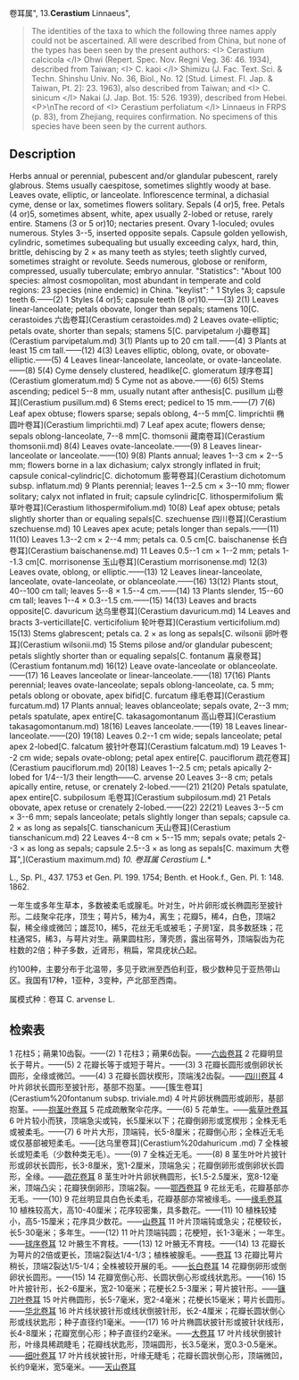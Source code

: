 卷耳属",
13.**Cerastium** Linnaeus",

> The identities of the taxa to which the following three names apply could not be ascertained. All were described from China, but none of the types has been seen by the present authors: &lt;I&gt; Cerastium calcicola &lt;/I&gt; Ohwi (Repert. Spec. Nov. Regni Veg. 36: 46. 1934), described from Taiwan; &lt;I&gt; C. kaoi &lt;/I&gt; Shimizu (J. Fac. Text. Sci. &amp; Techn. Shinshu Univ. No. 36, Biol., No. 12 [Stud. Limest. Fl. Jap. &amp; Taiwan, Pt. 2]: 23. 1963), also described from Taiwan; and &lt;I&gt; C. sinicum &lt;/I&gt; Nakai (J. Jap. Bot. 15: 526. 1939), described from Hebei.&lt;P&gt;\nThe record of &lt;I&gt; Cerastium perfoliatum &lt;/I&gt; Linnaeus in FRPS (p. 83), from Zhejiang, requires confirmation. No specimens of this species have been seen by the current authors.

## Description
Herbs annual or perennial, pubescent and/or glandular pubescent, rarely glabrous. Stems usually caespitose, sometimes slightly woody at base. Leaves ovate, elliptic, or lanceolate. Inflorescence terminal, a dichasial cyme, dense or lax, sometimes flowers solitary. Sepals (4 or)5, free. Petals (4 or)5, sometimes absent, white, apex usually 2-lobed or retuse, rarely entire. Stamens (3 or 5 or)10; nectaries present. Ovary 1-loculed; ovules numerous. Styles 3--5, inserted opposite sepals. Capsule golden yellowish, cylindric, sometimes subequaling but usually exceeding calyx, hard, thin, brittle, dehiscing by 2 × as many teeth as styles; teeth slightly curved, sometimes straight or revolute. Seeds numerous, globose or reniform, compressed, usually tuberculate; embryo annular.
  "Statistics": "About 100 species: almost cosmopolitan, most abundant in temperate and cold regions: 23 species (nine endemic) in China.
  "keylist": "
1 Styles 3; capsule teeth 6.——(2)
1 Styles (4 or)5; capsule teeth (8 or)10.——(3)
2(1) Leaves linear-lanceolate; petals obovate, longer than sepals; stamens 10[C. cerastoides 六齿卷耳](Cerastium cerastoides.md)
2 Leaves ovate-elliptic; petals ovate, shorter than sepals; stamens 5[C. parvipetalum 小瓣卷耳](Cerastium parvipetalum.md)
3(1) Plants up to 20 cm tall.——(4)
3 Plants at least 15 cm tall.——(12)
4(3) Leaves elliptic, oblong, ovate, or obovate-elliptic.——(5)
4 Leaves linear-lanceolate, lanceolate, or ovate-lanceolate.——(8)
5(4) Cyme densely clustered, headlike[C. glomeratum 球序卷耳](Cerastium glomeratum.md)
5 Cyme not as above.——(6)
6(5) Stems ascending; pedicel 5--8 mm, usually nutant after anthesis[C. pusillum 山卷耳](Cerastium pusillum.md)
6 Stems erect; pedicel to 15 mm.——(7)
7(6) Leaf apex obtuse; flowers sparse; sepals oblong, 4--5 mm[C. limprichtii 椭圆叶卷耳](Cerastium limprichtii.md)
7 Leaf apex acute; flowers dense; sepals oblong-lanceolate, 7--8 mm[C. thomsonii 藏南卷耳](Cerastium thomsonii.md)
8(4) Leaves ovate-lanceolate.——(9)
8 Leaves linear-lanceolate or lanceolate.——(10)
9(8) Plants annual; leaves 1--3 cm × 2--5 mm; flowers borne in a lax dichasium; calyx strongly inflated in fruit; capsule conical-cylindric[C. dichotomum 膨萼卷耳](Cerastium dichotomum subsp. inflatum.md)
9 Plants perennial; leaves 1--2.5 cm × 3--10 mm; flower solitary; calyx not inflated in fruit; capsule cylindric[C. lithospermifolium 紫草叶卷耳](Cerastium lithospermifolium.md)
10(8) Leaf apex obtuse; petals slightly shorter than or equaling sepals[C. szechuense 四川卷耳](Cerastium szechuense.md)
10 Leaves apex acute; petals longer than sepals.——(11)
11(10) Leaves 1.3--2 cm × 2--4 mm; petals ca. 0.5 cm[C. baischanense 长白卷耳](Cerastium baischanense.md)
11 Leaves 0.5--1 cm × 1--2 mm; petals 1--1.3 cm[C. morrisonense 玉山卷耳](Cerastium morrisonense.md)
12(3) Leaves ovate, oblong, or elliptic.——(13)
12 Leaves linear-lanceolate, lanceolate, ovate-lanceolate, or oblanceolate.——(16)
13(12) Plants stout, 40--100 cm tall; leaves 5--8 × 1.5--4 cm.——(14)
13 Plants slender, 15--60 cm tall; leaves 1--4 × 0.3--1.5 cm.——(15)
14(13) Leaves and bracts opposite[C. davuricum 达乌里卷耳](Cerastium davuricum.md)
14 Leaves and bracts 3-verticillate[C. verticifolium 轮叶卷耳](Cerastium verticifolium.md)
15(13) Stems glabrescent; petals ca. 2 × as long as sepals[C. wilsonii 卵叶卷耳](Cerastium wilsonii.md)
15 Stems pilose and/or glandular pubescent; petals slightly shorter than or equaling sepals[C. fontanum 喜泉卷耳](Cerastium fontanum.md)
16(12) Leave ovate-lanceolate or oblanceolate.——(17)
16 Leaves lanceolate or linear-lanceolate.——(18)
17(16) Plants perennial; leaves ovate-lanceolate; sepals oblong-lanceolate, ca. 5 mm; petals oblong or obovate, apex bifid[C. furcatum 缘毛卷耳](Cerastium furcatum.md)
17 Plants annual; leaves oblanceolate; sepals ovate, 2--3 mm; petals spatulate, apex entire[C. takasagomontanum 高山卷耳](Cerastium takasagomontanum.md)
18(16) Leaves lanceolate.——(19)
18 Leaves linear-lanceolate.——(20)
19(18) Leaves 0.2--1 cm wide; sepals lanceolate; petal apex 2-lobed[C. falcatum 披针叶卷耳](Cerastium falcatum.md)
19 Leaves 1--2 cm wide; sepals ovate-oblong; petal apex entire[C. pauciflorum 疏花卷耳](Cerastium pauciflorum.md)
20(18) Leaves 1--2.5 cm; petals apically 2-lobed for 1/4--1/3 their length——C. arvense 
20 Leaves 3--8 cm; petals apically entire, retuse, or crenately 2-lobed.——(21)
21(20) Petals spatulate, apex entire[C. subpilosum 毛卷耳](Cerastium subpilosum.md)
21 Petals obovate, apex retuse or crenately 2-lobed.——(22)
22(21) Leaves 3--5 cm × 3--6 mm; sepals lanceolate; petals slightly longer than sepals; capsule ca. 2 × as long as sepals[C. tianschanicum 天山卷耳](Cerastium tianschanicum.md)
22 Leaves 4--8 cm × 5--15 mm; sepals ovate; petals 2--3 × as long as sepals; capsule 2.5--3 × as long as sepals[C. maximum 大卷耳",](Cerastium maximum.md)
**10. 卷耳属* Cerastium L.**

L., Sp. Pl., 437. 1753 et Gen. Pl. 199. 1754; Benth. et Hook.f., Gen. Pl. 1: 148. 1862.

一年生或多年生草本，多数被柔毛或腺毛。叶对生，叶片卵形或长椭圆形至披针形。二歧聚伞花序，顶生；萼片5，稀为4，离生；花瓣5，稀4，白色，顶端2裂，稀全缘或微凹；雄蕊10，稀5，花丝无毛或被毛；子房1室，具多数胚珠；花柱通常5，稀3，与萼片对生。蒴果圆柱形，薄壳质，露出宿萼外，顶端裂齿为花柱数的2倍；种子多数，近肾形，稍扁，常具疣状凸起。

约100种，主要分布于北温带，多见于欧洲至西伯利亚，极少数种见于亚热带山区。我国有17种，1亚种，3变种，产北部至西南。

属模式种：卷耳 C. arvense L.

## 检索表

1 花柱5；蒴果10齿裂。——(2)
1 花柱3；蒴果6齿裂。——[六齿卷耳](Cerastium%20cerastoides.md)
2 花瓣明显长于萼片。——(5)
2 花瓣长等于或短于萼片。——(3)
3 花瓣长圆形或倒卵状长圆形，全缘或微凹。——(4)
3 花瓣长圆状楔形，顶端浅2齿裂。——[四川卷耳](Cerastium%20szechuense.md)
4 叶片卵状长圆形至披针形，基部不抱茎。——[簇生卷耳](Cerastium%20fontanum subsp. triviale.md)
4 叶片卵状椭圆形或卵形，基部抱茎。——[抱茎叶卷耳](Cerastium%20perfoliatum.md)
5 花成疏散聚伞花序。——(6)
5 花单生。——[紫草叶卷耳](Cerastium%20lithospermifolium.md)
6 叶片较小而狭，顶端急尖或钝，长5厘米以下；花瓣倒卵形或宽楔形；全株无毛或被柔毛。——(7)
6 叶片大形，顶端钝，长5-8厘米；花瓣倒心形；全株近无毛或仅基部被短柔毛。——[达乌里卷耳](Cerastium%20dahuricum .md)
7 全株被长或短柔毛（少数种类无毛）。——(9)
7 全株近无毛。——(8)
8 茎生叶叶片披针形或卵状长圆形，长3-8厘米，宽1-2厘米，顶端急尖；花瓣倒卵形或倒卵状长圆形，全缘。——[疏花卷耳](Cerastium%20pauciflorum.md)
8 茎生叶叶片卵状椭圆形，长1.5-2.5厘米，宽8-12毫米，顶端凸尖；花瓣狭倒卵形，顶端2裂。——[鄂西卷耳](Cerastium%20wilsonii.md)
9 花丝无毛，花瓣基部亦无毛。——(10)
9 花丝明显具白色长柔毛，花瓣基部亦常被缘毛。——[缘毛卷耳](Cerastium%20furcatum.md)
10 植株较高大，高10-40厘米；花序较密集，具多数花。——(11)
10 植株较矮小，高5-15厘米；花序具少数花。——[山卷耳](Cerastium%20pusillum.md)
11 叶片顶端钝或急尖；花梗较长，长5-30毫米；多年生。——(12)
11 叶片顶端钝圆；花梗短，长1-3毫米；一年生。——[球序卷耳](Cerastium%20glomeratum.md)
12 叶腋生不育枝。——(13)
12 叶腋无不育枝。——(14)
13 花瓣长为萼片的2倍或更长，顶端2裂达1/4-1/3；植株被腺毛。——[卷耳](Cerastium%20arvense.md)
13 花瓣比萼片稍长，顶端2裂达1/5-1/4；全株被较开展的毛。——[长白卷耳](Cerastium%20baischanense.md)
14 花瓣倒卵形或倒卵状长圆形。——(15)
14 花瓣宽倒心形、长圆状倒心形或线状匙形。——(16)
15 叶片披针形，长2-6厘米，宽2-10毫米；花梗长2.5-3厘米；萼片披针形。——[镰刀叶卷耳](Cerastium%20falcatum.md)
15 叶片椭圆形，长5-7毫米，宽2-4毫米；花梗长15毫米；萼片长圆形。——[华北卷耳](Cerastium%20limprichtii.md)
16 叶片线状披针形或线状倒披针形，长2-4厘米；花瓣长圆状倒心形或线状匙形；种子直径约1毫米。——(17)
16 叶片椭圆状披针形或披针状线形，长4-8厘米；花瓣宽倒心形；种子直径约2毫米。——[大卷耳](Cerastium%20maximum.md)
17 叶片线状倒披针形，叶缘具稀疏睫毛；花瓣线状匙形，顶端圆形，长3.5毫米，宽0.3-0.5毫米。——[细叶卷耳](Cerastium%20subpilosum.md)
17 叶片线状披针形，叶缘无睫毛；花瓣长圆状倒心形，顶端微凹，长约9毫米，宽5毫米。——[天山卷耳](Cerastium%20tianschanicum.md)
